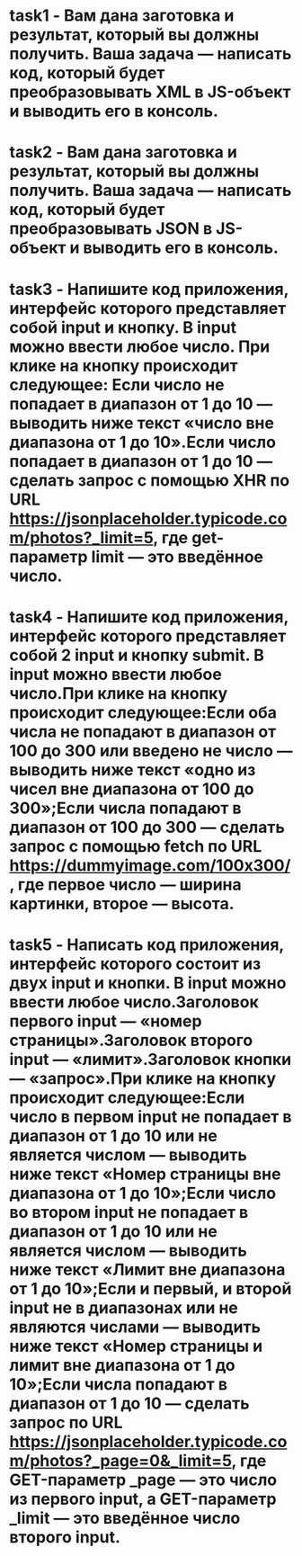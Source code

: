 # task1 - Вам дана заготовка и результат, который вы должны получить. Ваша задача — написать код, который будет преобразовывать XML в JS-объект и выводить его в консоль.
# task2 - Вам дана заготовка и результат, который вы должны получить. Ваша задача — написать код, который будет преобразовывать JSON в JS-объект и выводить его в консоль.
# task3 -  Напишите код приложения, интерфейс которого представляет собой input и кнопку. В input можно ввести любое число. При клике на кнопку происходит следующее: Если число не попадает в диапазон от 1 до 10 — выводить ниже текст «число вне диапазона от 1 до 10».Если число попадает в диапазон от 1 до 10 — сделать запрос c помощью XHR по URL https://jsonplaceholder.typicode.com/photos?_limit=5, где get-параметр limit — это введённое число.
# task4 - Напишите код приложения, интерфейс которого представляет собой 2 input и кнопку submit. В input можно ввести любое число.При клике на кнопку происходит следующее:Если оба числа не попадают в диапазон от 100 до 300 или введено не число — выводить ниже текст «одно из чисел вне диапазона от 100 до 300»;Если числа попадают в диапазон от 100 до 300 — сделать запрос c помощью fetch по URL  https://dummyimage.com/100x300/, где первое число — ширина картинки, второе — высота.
# task5 - Написать код приложения, интерфейс которого состоит из двух input и кнопки. В input можно ввести любое число.Заголовок первого input — «номер страницы».Заголовок второго input — «лимит».Заголовок кнопки — «запрос».При клике на кнопку происходит следующее:Если число в первом input не попадает в диапазон от 1 до 10 или не является числом — выводить ниже текст «Номер страницы вне диапазона от 1 до 10»;Если число во втором input не попадает в диапазон от 1 до 10 или не является числом — выводить ниже текст «Лимит вне диапазона от 1 до 10»;Если и первый, и второй input не в диапазонах или не являются числами — выводить ниже текст «Номер страницы и лимит вне диапазона от 1 до 10»;Если числа попадают в диапазон от 1 до 10 — сделать запрос по URL https://jsonplaceholder.typicode.com/photos?_page=0&_limit=5, где GET-параметр _page — это число из первого input, а GET-параметр _limit — это введённое число второго input.